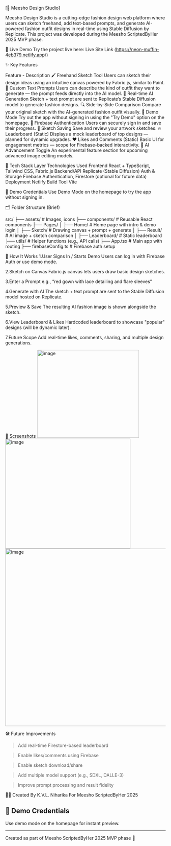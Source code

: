 [🎨 Meesho Design Studio]


Meesho Design Studio is a cutting-edge fashion design web platform where users can sketch freehand, add text-based prompts, and generate AI-powered fashion outfit designs in real-time using Stable Diffusion by Replicate. This project was developed during the Meesho ScriptedByHer 2025 MVP phase.


🔗 Live Demo
Try the project live here: Live Site Link
(https://neon-muffin-4eb379.netlify.app/)


✨ Key Features


Feature -                           	Description
🖌️ Freehand Sketch Tool            	Users can sketch their design ideas using an intuitive                                          canvas powered by Fabric.js, similar to Paint.
💬 Custom Text Prompts             	Users can describe the kind of outfit they want to generate
                                    — the prompt feeds directly into the AI model.
🔁 Real-time AI Generation	         Sketch + text prompt are sent to Replicate’s Stable                                             Diffusion model to generate fashion designs.
🔍 Side-by-Side Comparison	         Compare your original sketch with the AI-generated fashion                                      outfit visually.
🧪 Demo Mode                       	Try out the app without signing in using the "Try Demo"                                         option on the homepage.
🔐 Firebase Authentication	         Users can securely sign in and save their progress.
💾 Sketch                          Saving	Save and review your artwork sketches.
🔥 Leaderboard (Static)            	Displays a mock leaderboard of top designs — planned for                                        dynamic upgrades.
❤️ Likes and Comments (Static)	     Basic UI for engagement metrics — scope for Firebase-backed                                     interactivity.
🤖 AI Advancement Toggle	           An experimental feature section for upcoming advanced                                           image editing models.

🚀 Tech Stack
Layer                     	Technologies Used
Frontend	                React + TypeScript, Tailwind CSS, Fabric.js
Backend/API             	Replicate (Stable Diffusion)
Auth & Storage	          Firebase Authentication, Firestore (optional for future data)
Deployment              	Netlify
Build Tool	              Vite

🧪 Demo Credentials
Use Demo Mode on the homepage to try the app without signing in.


🗂️ Folder Structure (Brief)

src/
├── assets/               # Images, icons
├── components/           # Reusable React components
├── Pages/
│   ├── Home/             # Home page with intro & demo login
│   ├── Sketch/           # Drawing canvas + prompt + generate
│   ├── Result/           # AI image + sketch comparison
│   ├── Leaderboard/      # Static leaderboard
├── utils/                # Helper functions (e.g., API calls)
├── App.tsx               # Main app with routing
├── firebaseConfig.ts     # Firebase auth setup



🧠 How It Works
1.User Signs In / Starts Demo
Users can log in with Firebase Auth or use demo mode.

2.Sketch on Canvas
Fabric.js canvas lets users draw basic design sketches.

3.Enter a Prompt
e.g., “red gown with lace detailing and flare sleeves”

4.Generate with AI
The sketch + text prompt are sent to the Stable Diffusion model hosted on Replicate.

5.Preview & Save
The resulting AI fashion image is shown alongside the sketch.

6.View Leaderboard & Likes
Hardcoded leaderboard to showcase "popular" designs (will be dynamic later).

7.Future Scope
Add real-time likes, comments, sharing, and multiple design generations.

📸 Screenshots
<img width="320" height="275" alt="image" src="https://github.com/user-attachments/assets/373e4204-cbf9-4107-937e-2424fc024d57" />
<img width="393" height="344" alt="image" src="https://github.com/user-attachments/assets/96bb06d6-b4b4-4697-a105-48c24c506a81" />
<img width="704" height="556" alt="image" src="https://github.com/user-attachments/assets/d5a80e5f-25ba-484d-9bd7-87000f50095d" />


🛠️ Future Improvements

> Add real-time Firestore-based leaderboard

> Enable likes/comments using Firebase

> Enable sketch download/share

> Add multiple model support (e.g., SDXL, DALLE-3)

> Improve prompt processing and result fidelity

🙋‍♀️ Created By
K.V.L. Niharika
For Meesho ScriptedByHer 2025



## 🧪 Demo Credentials
Use demo mode on the homepage for instant preview.

---

Created as part of Meesho ScriptedByHer 2025 MVP phase 💜
